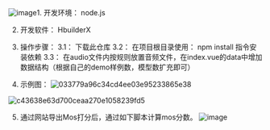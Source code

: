 ![image](https://github.com/code-manba/Mos-scoringWeb/assets/57063392/7a6c48cb-837d-47d2-b902-7c634871ae26)1. 开发环境：   node.js

2. 开发软件：  HbuilderX

3. 操作步骤：
  3.1：   下载此仓库
  3.2：   在项目根目录使用：   npm install   指令安装依赖
  3.3：   在audio文件内按规则放置音频文件，在index.vue的data中增加数据结构（根据自己的demo样例数，模型数扩充即可） 



4. 示例图：
![033779a96c34cd4ee03e95233865e38](https://github.com/code-manba/Mos-scoringWeb/assets/57063392/8838d8e5-c03b-4057-89dc-623e8c6947ef)


![c43638e63d700ceaa270e1058239fd5](https://github.com/code-manba/Mos-scoringWeb/assets/57063392/58daf66c-daa1-477d-968b-679ebea8b166)


5. 通过网站导出Mos打分后，通过如下脚本计算mos分数。
![image](https://github.com/code-manba/Mos-scoringWeb/assets/57063392/b6ad3f48-36f4-4f53-a094-9f7272fc2a36)
